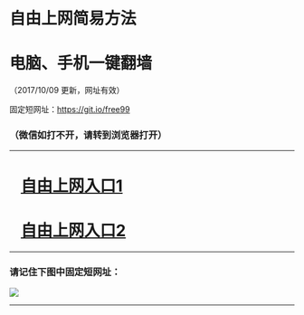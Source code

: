 ﻿# 自由上网简易方法

# 电脑、手机一键翻墙

（2017/10/09 更新，网址有效）

固定短网址：https://git.io/free99

### （微信如打不开，请转到浏览器打开）


***





# &nbsp;&nbsp; <a href="http://ft324979152.fwq-tz-1001.info/fwqtz01.html?t=100900112464 " target="_blank">自由上网入口1</a>
# &nbsp;&nbsp; <a href="http://ft1265013021.fwq-tz-1002.info/fwqtz02.html?t=100900128184 " target="_blank">自由上网入口2</a>
***

### 请记住下图中固定短网址：

<img src="https://s3-us-west-2.amazonaws.com/fwq-1001/yjfq-20170905okok.png" /> 


***

